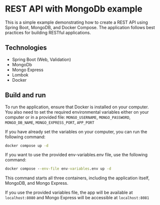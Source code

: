 # REST API with MongoDb example

This is a simple example demonstrating how to create a REST API using Spring Boot, MongoDB, and Docker Compose. 
The application follows best practices for building RESTful applications.

## Technologies

- Spring Boot (Web, Validation)
- MongoDb 
- Mongo Express
- Lombok
- Docker

## Build and run
To run the application, ensure that Docker is installed on your computer. 
You also need to set the required environmental variables either on your computer or in a provided file: 
`MONGO_USERNAME`, `MONGO_PASSWORD`, `MONGO_DB_NAME`, `MONGO_EXPRESS_PORT`, `APP_PORT`

If you have already set the variables on your computer, you can run the following command:
```cmd
docker compose up -d
```
If you want to use the provided env-variables.env file, use the following command:
```cmd
docker compose --env-file env-variables.env up -d
```
This command starts all three containers, including the application itself, MongoDB, and Mongo Express. 

If you use the provided variables file, the app will be available at `localhost:8080` and Mongo Express will be accessible at `localhost:8081`
